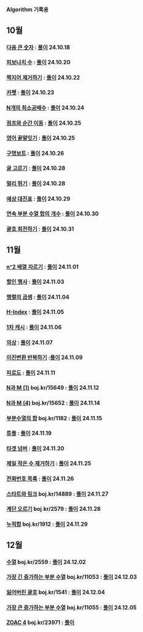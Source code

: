 #### Algorithm 기록용
10월
---
#### [다음 큰 숫자](https://school.programmers.co.kr/learn/courses/30/lessons/12911) : [풀이](https://github.com/tmddus2123/Algorithm/blob/main/2024/10/%EB%8B%A4%EC%9D%8C%20%ED%81%B0%20%EC%88%AB%EC%9E%90.java) 24.10.18


#### [피보나치 수](https://school.programmers.co.kr/learn/courses/30/lessons/12945?language=java) : [풀이](https://github.com/tmddus2123/Algorithm/blob/main/2024/10/%ED%94%BC%EB%B3%B4%EB%82%98%EC%B9%98%20%EC%88%98.java) 24.10.20

#### [짝지어 제거하기](https://school.programmers.co.kr/learn/courses/30/lessons/12973) : [풀이](https://github.com/tmddus2123/Algorithm/tree/main/2024/10) 24.10.22

#### [카펫](https://school.programmers.co.kr/learn/courses/30/lessons/42842) : [풀이](https://github.com/tmddus2123/Algorithm/blob/main/2024/10/%EC%B9%B4%ED%8E%AB.java) 24.10.23

#### [N개의 최소공배수](https://school.programmers.co.kr/learn/courses/30/lessons/12953) : [풀이](https://github.com/tmddus2123/Algorithm/tree/main/2024/10) 24.10.24


#### [점프와 순간 이동](https://school.programmers.co.kr/learn/courses/30/lessons/12980) : [풀이](https://github.com/tmddus2123/Algorithm/blob/main/2024/10/%EC%A0%90%ED%94%84%EC%99%80%20%EC%88%9C%EA%B0%84%20%EC%9D%B4%EB%8F%99.java) 24.10.25

#### [영어 끝말잇기](https://school.programmers.co.kr/learn/courses/30/lessons/12981) : [풀이](https://github.com/tmddus2123/Algorithm/blob/main/2024/10/%EC%98%81%EC%96%B4%20%EB%81%9D%EB%A7%90%EC%9E%87%EA%B8%B0.java) 24.10.25

#### [구명보트](https://school.programmers.co.kr/learn/courses/30/lessons/42885#) : [풀이](https://github.com/tmddus2123/Algorithm/blob/main/2024/10/%EA%B5%AC%EB%AA%85%EB%B3%B4%ED%8A%B8.java) 24.10.26

#### [귤 고르기](https://school.programmers.co.kr/learn/courses/30/lessons/138476) : [풀이](https://github.com/tmddus2123/Algorithm/blob/main/2024/10/%EA%B7%A4%20%EA%B3%A0%EB%A5%B4%EA%B8%B0.java) 24.10.28

#### [멀리 뛰기](https://github.com/tmddus2123/Algorithm/new/main/2024/10) : [풀이](https://github.com/tmddus2123/Algorithm/blob/main/2024/10/%EB%A9%80%EB%A6%AC%20%EB%9B%B0%EA%B8%B0.java) 24.10.28

#### [예상 대진표](https://school.programmers.co.kr/learn/courses/30/lessons/12985#) : [풀이](https://github.com/tmddus2123/Algorithm/blob/main/2024/10/%EC%98%88%EC%83%81%20%EB%8C%80%EC%A7%84%ED%91%9C.java) 24.10.29

#### [연속 부분 수열 합의 개수](https://school.programmers.co.kr/learn/courses/30/lessons/131701?language=java) : [풀이](https://github.com/tmddus2123/Algorithm/blob/main/2024/10/%EC%97%B0%EC%86%8D%20%EB%B6%80%EB%B6%84%20%EC%88%98%EC%97%B4%20%ED%95%A9%EC%9D%98%20%EA%B0%9C%EC%88%98.java) 24.10.30

#### [괄호 회전하기](https://school.programmers.co.kr/learn/courses/30/lessons/76502#) : [풀이](https://github.com/tmddus2123/Algorithm/blob/main/2024/10/%EA%B4%84%ED%98%B8%20%ED%9A%8C%EC%A0%84%ED%95%98%EA%B8%B0.java) 24.10.31

11월
---
#### [n^2 배열 자르기](https://school.programmers.co.kr/learn/courses/30/lessons/87390) : [풀이](https://github.com/tmddus2123/Algorithm/blob/main/2024/11/n%5E2%20%EB%B0%B0%EC%97%B4%20%EC%9E%90%EB%A5%B4%EA%B8%B0.java) 24.11.01

#### [할인 행사](https://school.programmers.co.kr/learn/courses/30/lessons/131127) : [풀이](https://github.com/tmddus2123/Algorithm/blob/main/2024/11/%ED%95%A0%EC%9D%B8%20%ED%96%89%EC%82%AC.java) 24.11.03

#### [행렬의 곱셈](https://school.programmers.co.kr/learn/courses/30/lessons/12949) : [풀이](https://github.com/tmddus2123/Algorithm/blob/main/2024/11/%ED%96%89%EB%A0%AC%EC%9D%98%20%EA%B3%B1%EC%85%88.java) 24.11.04

#### [H-Index](https://school.programmers.co.kr/learn/courses/30/lessons/42747) : [풀이](https://github.com/tmddus2123/Algorithm/blob/main/2024/11/H-Index.java) 24.11.05

#### [1차 캐시](https://school.programmers.co.kr/learn/courses/30/lessons/17680) : [풀이](https://github.com/tmddus2123/Algorithm/blob/main/2024/11/%5B1%EC%B0%A8%5D%20%EC%BA%90%EC%8B%9C.java) 24.11.06

#### [의상](https://school.programmers.co.kr/learn/courses/30/lessons/42578) : [풀이](https://github.com/tmddus2123/Algorithm/blob/main/2024/11/%EC%9D%98%EC%83%81.java) 24.11.07

#### [이진변환 반복하기](https://school.programmers.co.kr/learn/courses/30/lessons/70129) :[풀이](https://github.com/tmddus2123/Algorithm/blob/main/2024/11/%EC%9D%B4%EC%A7%84%EB%B3%80%ED%99%98%20%EB%B0%98%EB%B3%B5%ED%95%98%EA%B8%B0.java) 24.11.09

#### [피로도](https://school.programmers.co.kr/learn/courses/30/lessons/87946) : [풀이](https://github.com/tmddus2123/Algorithm/blob/main/2024/11/%ED%94%BC%EB%A1%9C%EB%8F%84.java) 24.11.11

#### [N과 M (1)](https://www.acmicpc.net/problem/15649) boj.kr/15649 : [풀이](https://github.com/tmddus2123/Algorithm/blob/main/2024/11/N%EA%B3%BC%20M%20(1).java) 24.11.12

#### [N과 M (4)](https://www.acmicpc.net/problem/15652) boj.kr/15652 : [풀이](https://github.com/tmddus2123/Algorithm/blob/main/2024/11/N%EA%B3%BC%20M%20(4).java) 24.11.14

#### [부분수열의 합](https://www.acmicpc.net/problem/1182) boj.kr/1182 : [풀이](https://github.com/tmddus2123/Algorithm/blob/main/2024/11/%EB%B6%80%EB%B6%84%EC%88%98%EC%97%B4%EC%9D%98%20%ED%95%A9.java) 24.11.15


#### [튜플](https://school.programmers.co.kr/learn/courses/30/lessons/64065) : [풀이](https://github.com/tmddus2123/Algorithm/blob/main/2024/11/%ED%8A%9C%ED%94%8C.java) 24.11.19

#### [타겟 넘버](https://school.programmers.co.kr/learn/courses/30/lessons/43165) : [풀이](https://github.com/tmddus2123/Algorithm/blob/main/2024/11/%ED%83%80%EC%BC%93%20%EB%84%98%EB%B2%84.java) 24.11.20

#### [제일 작은 수 제거하기](https://school.programmers.co.kr/learn/courses/30/lessons/12935) : [풀이](https://github.com/tmddus2123/Algorithm/blob/main/2024/11/C%23/%EC%A0%9C%EC%9D%BC%20%EC%9E%91%EC%9D%80%20%EC%88%98%20%EC%A0%9C%EA%B1%B0%ED%95%98%EA%B8%B0.cs) 24.11.25

#### [전화번호 목록](https://school.programmers.co.kr/learn/courses/30/lessons/42577?language=java) : [풀이](https://github.com/tmddus2123/Algorithm/blob/main/2024/11/%EC%A0%84%ED%99%94%EB%B2%88%ED%98%B8%20%EB%AA%A9%EB%A1%9D.java) 24.11.26

#### [스타트와 링크](https://www.acmicpc.net/problem/14889) boj.kr/14889 : [풀이](https://github.com/tmddus2123/Algorithm/blob/main/2024/11/%EC%8A%A4%ED%83%80%ED%8A%B8%EC%99%80%20%EB%A7%81%ED%81%AC.java) 24.11.27

#### [계단 오르기](https://www.acmicpc.net/problem/2579) boj.kr/2579 : [풀이](https://github.com/tmddus2123/Algorithm/blob/main/2024/11/%EA%B3%84%EB%8B%A8%20%EC%98%A4%EB%A5%B4%EA%B8%B0.java) 24.11.28

#### [누적합](https://www.acmicpc.net/problem/1912) boj.kr/1912 : [풀이](https://github.com/tmddus2123/Algorithm/blob/main/2024/11/%EC%97%B0%EC%86%8D%ED%95%A9.java) 24.11.29

12월
---
#### [수열](https://www.acmicpc.net/problem/2559) boj.kr/2559 : [풀이](https://github.com/tmddus2123/Algorithm/blob/main/2024/11/%EC%88%98%EC%97%B4.java) 24.12.02

#### [가장 긴 증가하는 부분 수열](https://www.acmicpc.net/problem/11053) boj.kr/11053 : [풀이](https://github.com/tmddus2123/Algorithm/blob/main/2024/12/%EA%B0%80%EC%9E%A5%20%EA%B8%B4%20%EC%A6%9D%EA%B0%80%ED%95%98%EB%8A%94%20%EB%B6%80%EB%B6%84%20%EC%88%98%EC%97%B4.java) 24.12.03

#### [잃어버린 괄호](https://www.acmicpc.net/problem/1541) boj.kr/1541 : [풀이](https://github.com/tmddus2123/Algorithm/blob/main/2024/12/%EC%9E%83%EC%96%B4%EB%B2%84%EB%A6%B0%20%EA%B4%84%ED%98%B8.java) 24.12.04

#### [가장 큰 증가하는 부분 수열](https://www.acmicpc.net/problem/11055) boj.kr/11055 : [풀이](https://github.com/tmddus2123/Algorithm/blob/main/2024/12/%EA%B0%80%EC%9E%A5%20%ED%81%B0%20%EC%A6%9D%EA%B0%80%ED%95%98%EB%8A%94%20%EB%B6%80%EB%B6%84%20%EC%88%98%EC%97%B4.java) 24.12.05

#### [ZOAC 4](https://www.acmicpc.net/problem/23971) boj.kr/23971 : [풀이](https://github.com/tmddus2123/Algorithm/tree/main/2024/12)
